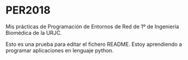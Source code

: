 # PER2018
Mis prácticas de Programación de Entornos de Red de 1º de Ingeniería Biomédica de la URJC.

Esto es una prueba para editar el fichero README. Estoy aprendiendo a programar aplicaciones en lenguaje python.
